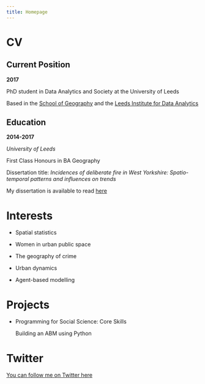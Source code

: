 ```yaml
---
title: Homepage
---
```


# CV

## Current Position

**2017**

PhD student in Data Analytics and Society at the University of Leeds 

Based in the [School of Geography](https://www.geog.leeds.ac.uk) and the [Leeds Institute for Data Analytics](http://lida.leeds.ac.uk)


## Education

**2014-2017**

*University of Leeds*

First Class Honours in BA Geography 

Dissertation title: *Incidences of deliberate fire in West Yorkshire: Spatio-temporal patterns and influences on trends* 

My dissertation is available to read [here](https://github.com/annabelelizabethwhipp/annabelelizabethwhipp.github.io)


# Interests

- Spatial statistics

- Women in urban public space

- The geography of crime 

- Urban dynamics

- Agent-based modelling


# Projects

- Programming for Social Science: Core Skills
  
  Building an ABM using Python


# Twitter

[You can follow me on Twitter here](https://twitter.com/AnnabelWhipp)
